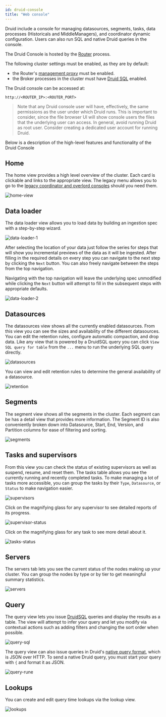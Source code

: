 ```yaml
---
id: druid-console
title: "Web console"
---
```


<!--
  ~ Licensed to the Apache Software Foundation (ASF) under one
  ~ or more contributor license agreements.  See the NOTICE file
  ~ distributed with this work for additional information
  ~ regarding copyright ownership.  The ASF licenses this file
  ~ to you under the Apache License, Version 2.0 (the
  ~ "License"); you may not use this file except in compliance
  ~ with the License.  You may obtain a copy of the License at
  ~
  ~   http://www.apache.org/licenses/LICENSE-2.0
  ~
  ~ Unless required by applicable law or agreed to in writing,
  ~ software distributed under the License is distributed on an
  ~ "AS IS" BASIS, WITHOUT WARRANTIES OR CONDITIONS OF ANY
  ~ KIND, either express or implied.  See the License for the
  ~ specific language governing permissions and limitations
  ~ under the License.
  -->

Druid include a console for managing datasources, segments, tasks, data processes (Historicals and MiddleManagers), and coordinator dynamic configuration. Users can also run SQL and native Druid queries in the console.

The Druid Console is hosted by the [Router](../design/router.md) process.

The following cluster settings must be enabled, as they are by default:

- the Router's [management proxy](../design/router.html#enabling-the-management-proxy) must be enabled.
- the Broker processes in the cluster must have [Druid SQL](../querying/sql.md) enabled.

The Druid console can be accessed at:

```
http://<ROUTER_IP>:<ROUTER_PORT>
```

> Note that any Druid console user will have, effectively, the same permissions as 
the user under which Druid runs. This is important to consider, since the file browser UI will show console users the files that 
the underlying user can  access. In general, avoid running Druid as root user. Consider creating a dedicated user account 
for running Druid.

Below is a description of the high-level features and functionality of the Druid Console

## Home

The home view provides a high level overview of the cluster.
Each card is clickable and links to the appropriate view.
The legacy menu allows you to go to the [legacy coordinator and overlord consoles](./management-uis.html#legacy-consoles) should you need them.

![home-view](../assets/web-console-01-home-view.png)

## Data loader

The data loader view allows you to load data by building an ingestion spec with a step-by-step wizard.

![data-loader-1](../assets/web-console-02-data-loader-1.png)

After selecting the location of your data just follow the series for steps that will show you incremental previews of the data as it will be ingested.
After filling in the required details on every step you can navigate to the next step by clicking the `Next` button.
You can also freely navigate between the steps from the top navigation.

Navigating with the top navigation will leave the underlying spec unmodified while clicking the `Next` button will attempt to fill in the subsequent steps with appropriate defaults.

![data-loader-2](../assets/web-console-03-data-loader-2.png)

## Datasources

The datasources view shows all the currently enabled datasources.
From this view you can see the sizes and availability of the different datasources.
You can edit the retention rules, configure automatic compaction, and drop data.
Like any view that is powered by a DruidSQL query you can click `View SQL query for table` from the `...` menu to run the underlying SQL query directly.

![datasources](../assets/web-console-04-datasources.png)

You can view and edit retention rules to determine the general availability of a datasource.

![retention](../assets/web-console-05-retention.png)

## Segments

The segment view shows all the segments in the cluster.
Each segment can be has a detail view that provides more information.
The Segment ID is also conveniently broken down into Datasource, Start, End, Version, and Partition columns for ease of filtering and sorting.

![segments](../assets/web-console-06-segments.png)

## Tasks and supervisors

From this view you can check the status of existing supervisors as well as suspend, resume, and reset them.
The tasks table allows you see the currently running and recently completed tasks.
To make managing a lot of tasks more accessible, you can group the tasks by their `Type`, `Datasource`, or `Status` to make navigation easier.

![supervisors](../assets/web-console-07-supervisors.png)

Click on the magnifying glass for any supervisor to see detailed reports of its progress.

![supervisor-status](../assets/web-console-08-supervisor-status.png)

Click on the magnifying glass for any task to see more detail about it.

![tasks-status](../assets/web-console-09-task-status.png)

## Servers

The servers tab lets you see the current status of the nodes making up your cluster.
You can group the nodes by type or by tier to get meaningful summary statistics. 

![servers](../assets/web-console-10-servers.png)

## Query

The query view lets you issue [DruidSQL](../querying/sql.md) queries and display the results as a table.
The view will attempt to infer your query and let you modify via contextual actions such as adding filters and changing the sort order when possible.

![query-sql](../assets/web-console-11-query-sql.png)

The query view can also issue queries in Druid's [native query format](../querying/querying.md), which is JSON over HTTP.
To send a native Druid query, you must start your query with `{` and format it as JSON.

![query-rune](../assets/web-console-12-query-rune.png)

## Lookups

You can create and edit query time lookups via the lookup view.

![lookups](../assets/web-console-13-lookups.png)
